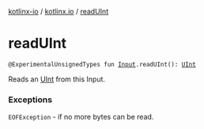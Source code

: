 [kotlinx-io](../index.md) / [kotlinx.io](index.md) / [readUInt](./read-u-int.md)

# readUInt

`@ExperimentalUnsignedTypes fun `[`Input`](-input/index.md)`.readUInt(): `[`UInt`](https://kotlinlang.org/api/latest/jvm/stdlib/kotlin/-u-int/index.html)

Reads an [UInt](https://kotlinlang.org/api/latest/jvm/stdlib/kotlin/-u-int/index.html) from this Input.

### Exceptions

`EOFException` - if no more bytes can be read.